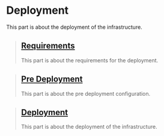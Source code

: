 # Deployment

This part is about the deployment of the infrastructure.

> ## [Requirements](./requirements.md)
>
> This part is about the requirements for the deployment.

> ## [Pre Deployment](./pre-deployment.md)
>
> This part is about the pre deployment configuration.

> ## [Deployment](./deploy.md)
>
> This part is about the deployment of the infrastructure.
